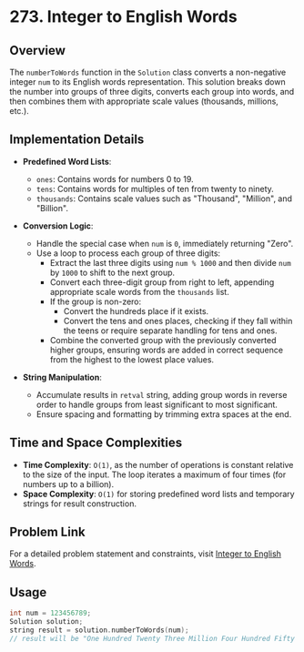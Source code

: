 # 273. Integer to English Words

## Overview
The `numberToWords` function in the `Solution` class converts a non-negative integer `num` to its English words representation. This solution breaks down the number into groups of three digits, converts each group into words, and then combines them with appropriate scale values (thousands, millions, etc.).

## Implementation Details
- **Predefined Word Lists**:
  - `ones`: Contains words for numbers 0 to 19.
  - `tens`: Contains words for multiples of ten from twenty to ninety.
  - `thousands`: Contains scale values such as "Thousand", "Million", and "Billion".

- **Conversion Logic**:
  - Handle the special case when `num` is `0`, immediately returning "Zero".
  - Use a loop to process each group of three digits:
    - Extract the last three digits using `num % 1000` and then divide `num` by `1000` to shift to the next group.
    - Convert each three-digit group from right to left, appending appropriate scale words from the `thousands` list.
    - If the group is non-zero:
      - Convert the hundreds place if it exists.
      - Convert the tens and ones places, checking if they fall within the teens or require separate handling for tens and ones.
    - Combine the converted group with the previously converted higher groups, ensuring words are added in correct sequence from the highest to the lowest place values.

- **String Manipulation**:
  - Accumulate results in `retval` string, adding group words in reverse order to handle groups from least significant to most significant.
  - Ensure spacing and formatting by trimming extra spaces at the end.

## Time and Space Complexities
- **Time Complexity**: `O(1)`, as the number of operations is constant relative to the size of the input. The loop iterates a maximum of four times (for numbers up to a billion).
- **Space Complexity**: `O(1)` for storing predefined word lists and temporary strings for result construction.

## Problem Link
For a detailed problem statement and constraints, visit [Integer to English Words](https://leetcode.com/problems/integer-to-english-words/).

## Usage
```cpp
int num = 123456789;
Solution solution;
string result = solution.numberToWords(num);
// result will be "One Hundred Twenty Three Million Four Hundred Fifty Six Thousand Seven Hundred Eighty Nine"
